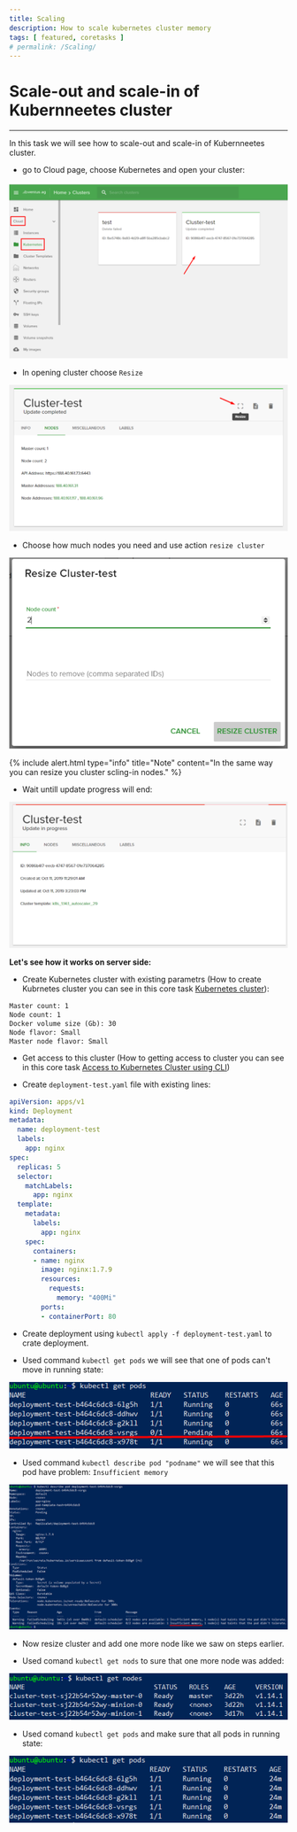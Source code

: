 ```yaml
---
title: Scaling
description: How to scale kubernetes cluster memory 
tags: [ featured, coretasks ]
# permalink: /Scaling/
---
```

# Scale-out and scale-in of Kubernneetes cluster
---

In this task we will see how to scale-out and scale-in of Kubernneetes cluster.

 

- go to Cloud page, choose Kubernetes and open your cluster:

![](../../assets/img/scaling/choose_cluster.png)   

- In opening cluster choose `Resize`  

![](../../assets/img/scaling/resize_node1.png) 

- Choose how much nodes you need and use action `resize cluster`  

![](../../assets/img/scaling/resize_node.png)  

{% include alert.html type="info" title="Note" content="In the same way you can resize you cluster scling-in nodes." %} 

- Wait untill update progress will end:  

![](../../assets/img/scaling/cluster_update.png)  


 **Let's see how it works on server side:** 

- Create Kubernetes cluster with existing parametrs (How to create Kubrnetes cluster you can see in this core task <a href="http://docs.ventuscloud.eu/docs/coretasks/Kubernetes">Kubernetes cluster</a>):

```
Master count: 1
Node count: 1
Docker volume size (Gb): 30
Node flavor: Small
Master node flavor: Small
```

- Get access to this cluster (How to getting access to cluster you can see in this core task <a href="http://docs.ventuscloud.eu/docs/coretasks/access-by-cli">Access to Kubernetes Cluster using CLI</a>) 

- Create `deployment-test.yaml` file with existing lines: 

```yaml
apiVersion: apps/v1
kind: Deployment
metadata:
  name: deployment-test
  labels:
    app: nginx
spec:
  replicas: 5
  selector:
    matchLabels:
      app: nginx
  template:
    metadata:
      labels:
        app: nginx
    spec:
      containers:
      - name: nginx
        image: nginx:1.7.9
        resources:
          requests:
            memory: "400Mi"
        ports:
        - containerPort: 80
```
- Create deployment using `kubectl apply -f deployment-test.yaml` to crate deployment.

- Used command `kubectl get pods` we will see that one of pods can't move in running state:

![](../../assets/img/scaling/get_pods.png)

- Used command `kubectl describe pod "podname"` we will see that this pod have problem: `Insufficient memory` 

![](../../assets/img/scaling/Insufficient_memory.png)

- Now resize cluster and add one more node like we saw on steps earlier.

- Used comand `kubectl get nods` to sure that one more node was added: 

![](../../assets/img/scaling/get_nodes.png)

- Used comand `kubectl get pods` and make sure that all pods in running state: 

![](../../assets/img/scaling/get_pods2.png)


